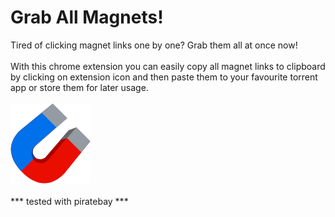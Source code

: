 # Grab All Magnets!

Tired of clicking magnet links one by one? Grab them all at once now! <br><br>
With this chrome extension you can easily copy all magnet links to clipboard by clicking on extension icon and then paste them to your favourite torrent app or store them for later usage.<br><br>
<img src="icon128.png" alt="magnet icon"><br><br>
*** tested with piratebay ***

